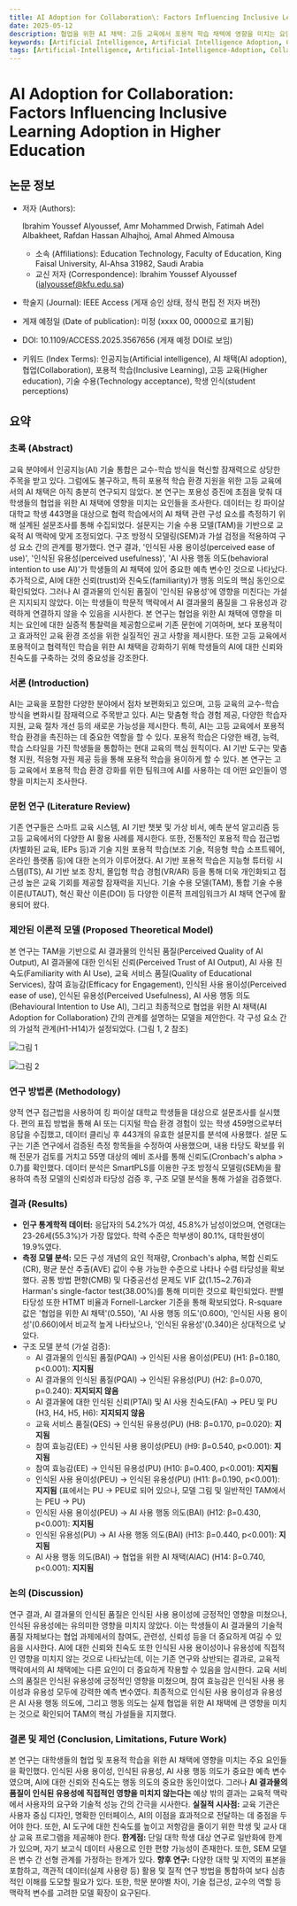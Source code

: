 ```yaml
---
title: AI Adoption for Collaboration\: Factors Influencing Inclusive Learning Adoption in Higher Education
date: 2025-05-12
description: 협업을 위한 AI 채택: 고등 교육에서 포용적 학습 채텍에 영향을 미치는 요인
keywords: [Artificial Intelligence, Artificial Intelligence Adoption, Collaboration, Inclusive Learning, Higher Education, Technology Acceptance, Student Perceptions]
tags: [Artificial-Intelligence, Artificial-Intelligence-Adoption, Collaboration, Inclusive-Learning, Higher-Education, Technology-Acceptance, Student-Perceptions]
---
```


# AI Adoption for Collaboration: Factors Influencing Inclusive Learning Adoption in Higher Education

## 논문 정보

-   저자 (Authors):

     Ibrahim Youssef Alyoussef, Amr Mohammed Drwish, Fatimah Adel Albakheet, Rafdan Hassan Alhajhoj, Amal Ahmed Almousa

    -   소속 (Affiliations): Education Technology, Faculty of Education, King Faisal University, Al-Ahsa 31982, Saudi Arabia
    -   교신 저자 (Correspondence): Ibrahim Youssef Alyoussef (ialyoussef@kfu.edu.sa)

-   학술지 (Journal): IEEE Access (게재 승인 상태, 정식 편집 전 저자 버전)

-   게재 예정일 (Date of publication): 미정 (xxxx 00, 0000으로 표기됨)

-   DOI: 10.1109/ACCESS.2025.3567656 (게재 예정 DOI로 보임)

-   키워드 (Index Terms): 인공지능(Artificial intelligence), AI 채택(AI adoption), 협업(Collaboration), 포용적 학습(Inclusive Learning), 고등 교육(Higher education), 기술 수용(Technology acceptance), 학생 인식(student perceptions)

## 요약

### 초록 (Abstract)

교육 분야에서 인공지능(AI) 기술 통합은 교수-학습 방식을 혁신할 잠재력으로 상당한 주목을 받고 있다.
그럼에도 불구하고, 특히 포용적 학습 환경 지원을 위한 고등 교육에서의 AI 채택은 아직 충분히 연구되지 않았다.
본 연구는 포용성 증진에 초점을 맞춰 대학생들의 협업을 위한 AI 채택에 영향을 미치는 요인들을 조사한다.
데이터는 킹 파이살 대학교 학생 443명을 대상으로 협력 학습에서의 AI 채택 관련 구성 요소를 측정하기 위해 설계된 설문조사를 통해 수집되었다.
설문지는 기술 수용 모델(TAM)을 기반으로 교육적 AI 맥락에 맞게 조정되었다.
구조 방정식 모델링(SEM)과 가설 검정을 적용하여 구성 요소 간의 관계를 평가했다.
연구 결과, '인식된 사용 용이성(perceived ease of use)', '인식된 유용성(perceived usefulness)', 'AI 사용 행동 의도(behavioral intention to use AI)'가 학생들의 AI 채택에 있어 중요한 예측 변수인 것으로 나타났다.
추가적으로, AI에 대한 신뢰(trust)와 친숙도(familiarity)가 행동 의도의 핵심 동인으로 확인되었다.
그러나 AI 결과물의 인식된 품질이 '인식된 유용성'에 영향을 미친다는 가설은 지지되지 않았다.
이는 학생들이 학문적 맥락에서 AI 결과물의 품질을 그 유용성과 강력하게 연결하지 않을 수 있음을 시사한다.
본 연구는 협업을 위한 AI 채택에 영향을 미치는 요인에 대한 실증적 통찰력을 제공함으로써 기존 문헌에 기여하며, 보다 포용적이고 효과적인 교육 환경 조성을 위한 실질적인 권고 사항을 제시한다.
또한 고등 교육에서 포용적이고 협력적인 학습을 위한 AI 채택을 강화하기 위해 학생들의 AI에 대한 신뢰와 친숙도를 구축하는 것의 중요성을 강조한다.

### 서론 (Introduction)

AI는 교육을 포함한 다양한 분야에서 점차 보편화되고 있으며, 고등 교육의 교수-학습 방식을 변화시킬 잠재력으로 주목받고 있다.
AI는 맞춤형 학습 경험 제공, 다양한 학습자 지원, 교육 절차 개선 등의 새로운 가능성을 제시한다.
특히, AI는 고등 교육에서 포용적 학습 환경을 촉진하는 데 중요한 역할을 할 수 있다.
포용적 학습은 다양한 배경, 능력, 학습 스타일을 가진 학생들을 통합하는 현대 교육의 핵심 원칙이다.
AI 기반 도구는 맞춤형 지원, 적응형 자원 제공 등을 통해 포용적 학습을 용이하게 할 수 있다.
본 연구는 고등 교육에서 포용적 학습 환경 강화를 위한 팀워크에 AI를 사용하는 데 어떤 요인들이 영향을 미치는지 조사한다.

### 문헌 연구 (Literature Review)

기존 연구들은 스마트 교육 시스템, AI 기반 챗봇 및 가상 비서, 예측 분석 알고리즘 등 고등 교육에서의 다양한 AI 활용 사례를 제시한다.
또한, 전통적인 포용적 학습 접근법(차별화된 교육, IEPs 등)과 기술 지원 포용적 학습(보조 기술, 적응형 학습 소프트웨어, 온라인 플랫폼 등)에 대한 논의가 이루어졌다.
AI 기반 포용적 학습은 지능형 튜터링 시스템(ITS), AI 기반 보조 장치, 몰입형 학습 경험(VR/AR) 등을 통해 더욱 개인화되고 접근성 높은 교육 기회를 제공할 잠재력을 지닌다.
기술 수용 모델(TAM), 통합 기술 수용 이론(UTAUT), 혁신 확산 이론(DOI) 등 다양한 이론적 프레임워크가 AI 채택 연구에 활용되어 왔다.

### 제안된 이론적 모델 (Proposed Theoretical Model)

본 연구는 TAM을 기반으로 AI 결과물의 인식된 품질(Perceived Quality of AI Output), AI 결과물에 대한 인식된 신뢰(Perceived Trust of AI Output), AI 사용 친숙도(Familiarity with AI Use), 교육 서비스 품질(Quality of Educational Services), 참여 효능감(Efficacy for Engagement), 인식된 사용 용이성(Perceived ease of use), 인식된 유용성(Perceived Usefulness), AI 사용 행동 의도(Behavioural Intention to Use AI), 그리고 최종적으로 협업을 위한 AI 채택(AI Adoption for Collaboration) 간의 관계를 설명하는 모델을 제안한다.
각 구성 요소 간의 가설적 관계(H1-H14)가 설정되었다. (그림 1, 2 참조)

![그림 1](./img/AI-Adoption-for-Collaboration-Factors-Influencing-Inclusive-Lerning-Adoption-in-Higher-Education/image-20250512133652568.png)

![그림 2](./img/AI-Adoption-for-Collaboration-Factors-Influencing-Inclusive-Lerning-Adoption-in-Higher-Education/image-20250512133703845.png)

### 연구 방법론 (Methodology)

양적 연구 접근법을 사용하여 킹 파이살 대학교 학생들을 대상으로 설문조사를 실시했다.
편의 표집 방법을 통해 AI 또는 디지털 학습 환경 경험이 있는 학생 459명으로부터 응답을 수집했고, 데이터 클리닝 후 443개의 유효한 설문지를 분석에 사용했다.
설문 도구는 기존 연구에서 검증된 측정 항목들을 수정하여 사용했으며, 내용 타당도 확보를 위해 전문가 검토를 거치고 55명 대상의 예비 조사를 통해 신뢰도(Cronbach's alpha > 0.7)를 확인했다.
데이터 분석은 SmartPLS를 이용한 구조 방정식 모델링(SEM)을 활용하여 측정 모델의 신뢰성과 타당성 검증 후, 구조 모델 분석을 통해 가설을 검증했다.

### 결과 (Results)

-   **인구 통계학적 데이터:** 응답자의 54.2%가 여성, 45.8%가 남성이었으며, 연령대는 23-26세(55.3%)가 가장 많았다. 학력 수준은 학부생이 80.1%, 대학원생이 19.9%였다.
-   **측정 모델 분석:** 모든 구성 개념의 요인 적재량, Cronbach's alpha, 복합 신뢰도(CR), 평균 분산 추출(AVE) 값이 수용 가능한 수준으로 나타나 수렴 타당성을 확보했다. 공통 방법 편향(CMB) 및 다중공선성 문제도 VIF 값(1.15~2.76)과 Harman's single-factor test(38.00%)를 통해 미미한 것으로 확인되었다. 판별 타당성 또한 HTMT 비율과 Fornell-Larcker 기준을 통해 확보되었다. R-square 값은 '협업을 위한 AI 채택'(0.550), 'AI 사용 행동 의도'(0.600), '인식된 사용 용이성'(0.660)에서 비교적 높게 나타났으나, '인식된 유용성'(0.340)은 상대적으로 낮았다.
-   구조 모델 분석 (가설 검증):
    -   AI 결과물의 인식된 품질(PQAI) → 인식된 사용 용이성(PEU) (H1: β=0.180, p<0.001): **지지됨**
    -   AI 결과물의 인식된 품질(PQAI) → 인식된 유용성(PU) (H2: β=0.070, p=0.240): **지지되지 않음**
    -   AI 결과물에 대한 인식된 신뢰(PTAI) 및 AI 사용 친숙도(FAI) → PEU 및 PU (H3, H4, H5, H6): **지지되지 않음**
    -   교육 서비스 품질(QES) → 인식된 유용성(PU) (H8: β=0.170, p=0.020): **지지됨**
    -   참여 효능감(EE) → 인식된 사용 용이성(PEU) (H9: β=0.540, p<0.001): **지지됨**
    -   참여 효능감(EE) → 인식된 유용성(PU) (H10: β=0.400, p<0.001): **지지됨**
    -   인식된 사용 용이성(PEU) → 인식된 유용성(PU) (H11: β=0.190, p<0.001): **지지됨** (표에서는 PU → PEU로 되어 있으나, 모델 그림 및 일반적인 TAM에서는 PEU → PU)
    -   인식된 사용 용이성(PEU) → AI 사용 행동 의도(BAI) (H12: β=0.430, p<0.001): **지지됨**
    -   인식된 유용성(PU) → AI 사용 행동 의도(BAI) (H13: β=0.440, p<0.001): **지지됨**
    -   AI 사용 행동 의도(BAI) → 협업을 위한 AI 채택(AIAC) (H14: β=0.740, p<0.001): **지지됨**

### 논의 (Discussion)

연구 결과, AI 결과물의 인식된 품질은 인식된 사용 용이성에 긍정적인 영향을 미쳤으나, 인식된 유용성에는 유의미한 영향을 미치지 않았다.
이는 학생들이 AI 결과물의 기술적 품질 자체보다는 협업 과제에서의 참여도, 관련성, 신뢰성 등을 더 중요하게 여길 수 있음을 시사한다.
AI에 대한 신뢰와 친숙도 또한 인식된 사용 용이성이나 유용성에 직접적인 영향을 미치지 않는 것으로 나타났는데, 이는 기존 연구와 상반되는 결과로, 교육적 맥락에서의 AI 채택에는 다른 요인이 더 중요하게 작용할 수 있음을 암시한다.
교육 서비스의 품질은 인식된 유용성에 긍정적인 영향을 미쳤으며, 참여 효능감은 인식된 사용 용이성과 유용성 모두에 강력한 예측 변수였다.
최종적으로 인식된 사용 용이성과 유용성은 AI 사용 행동 의도에, 그리고 행동 의도는 실제 협업을 위한 AI 채택에 큰 영향을 미치는 것으로 확인되어 TAM의 핵심 가설들을 지지했다.

### 결론 및 제언 (Conclusion, Limitations, Future Work)

본 연구는 대학생들의 협업 및 포용적 학습을 위한 AI 채택에 영향을 미치는 주요 요인들을 확인했다.
인식된 사용 용이성, 인식된 유용성, AI 사용 행동 의도가 중요한 예측 변수였으며, AI에 대한 신뢰와 친숙도는 행동 의도의 중요한 동인이었다.
그러나 **AI 결과물의 품질이 인식된 유용성에 직접적인 영향을 미치지 않는다는** 예상 밖의 결과는 교육적 맥락에서 사용자의 요구와 기술적 성능 간의 간극을 시사한다.
**실질적 시사점:** 교육 기관은 사용자 중심 디자인, 명확한 인터페이스, AI의 이점을 효과적으로 전달하는 데 중점을 두어야 한다.
또한, AI 도구에 대한 친숙도를 높이고 저항감을 줄이기 위한 학생 및 교사 대상 교육 프로그램을 제공해야 한다.
**한계점:** 단일 대학 학생 대상 연구로 일반화에 한계가 있으며, 자기 보고식 데이터 사용으로 인한 편향 가능성이 존재한다.
또한, SEM 모델은 변수 간 선형 관계를 가정하는 한계가 있다.
**향후 연구:** 다양한 대학 및 지역의 표본을 포함하고, 객관적 데이터(실제 사용량 등) 활용 및 질적 연구 방법을 통합하여 보다 심층적인 이해를 도모할 필요가 있다.
또한, 학문 분야별 차이, 기술 접근성, 교수의 역할 등 맥락적 변수를 고려한 모델 확장이 요구된다.